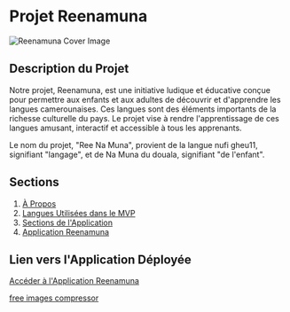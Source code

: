 # Projet Reenamuna
![Reenamuna Cover Image](https://github.com/noungajo/reenamouna/assets/74459608/660a74a2-9d59-46ec-bcb0-1d00c37ad686)


## Description du Projet

Notre projet, Reenamuna, est une initiative ludique et éducative conçue pour permettre aux enfants et aux adultes de découvrir et d'apprendre les langues camerounaises. Ces langues sont des éléments importants de la richesse culturelle du pays. Le projet vise à rendre l'apprentissage de ces langues amusant, interactif et accessible à tous les apprenants.

Le nom du projet, "Ree Na Muna", provient de la langue nufi gheu11, signifiant "langage", et de Na Muna du douala, signifiant "de l'enfant".

## Sections

1. [À Propos](a_propos.md) <!-- Remplacez "lien_vers_apropos" par le lien vers la section À Propos -->
2. [Langues Utilisées dans le MVP](langues_utilisees.md) <!-- Remplacez "lien_vers_langues" par le lien vers la section Langues -->
3. [Sections de l'Application](section_application.md) <!-- Remplacez "lien_vers_jeux" par le lien vers la section Jeux Educatifs -->
4. [Application Reenamuna](application.md) <!-- Remplacez "lien_vers_application" par le lien vers l'application Reenamuna -->

## Lien vers l'Application Déployée

[Accéder à l'Application Reenamuna](lien_application_deployee) <!-- Remplacez "lien_application_deployee" par le lien vers l'application déployée -->




[free images compressor](https://imagecompressor.com/)


